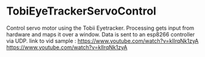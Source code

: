 # TobiEyeTrackerServoControl
Control servo motor using the Tobii Eyetracker. Processing gets input from hardware and maps it over a window. Data is sent to an esp8266 controller via UDP.  link to vid sample : https://www.youtube.com/watch?v=klIrqNk1zyA
https://www.youtube.com/watch?v=klIrqNk1zyA
